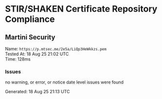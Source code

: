 # STIR/SHAKEN Certificate Repository Compliance

## Martini Security

Name: `https://p.mtsec.me/2e5a/LiQp3HeWkkzs.pem`\
Tested At: 18 Aug 25 21:02 UTC\
Time: 128ms

### Issues

no warning, or error, or notice date level issues were found

Generated: 18 Aug 25 21:13 UTC